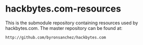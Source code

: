 # hackbytes.com-resources

This is the submodule repository containing resources used by
hackbytes.com. The master repository can be found at:

    http://github.com/byronsanchez/hackbytes.com

